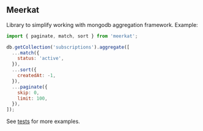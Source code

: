 ## Meerkat

Library to simplify working with mongodb aggregation framework. Example:

```javascript
import { paginate, match, sort } from 'meerkat';

db.getCollection('subscriptions').aggregate([
  ...match({
    status: 'active',
  }),
  ...sort({
    createdAt: -1,
  }),
  ...paginate({
    skip: 0,
    limit: 100,
  }),
]);
```

See [tests](./src/index.spec.ts) for more examples.

